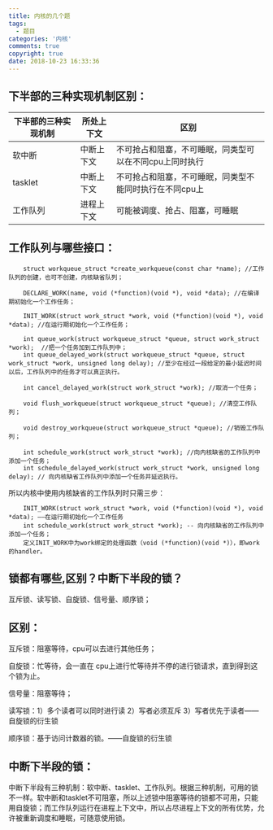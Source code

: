 ```yaml
---
title: 内核的几个题
tags:
  - 题目
categories: '内核'
comments: true
copyright: true
date: 2018-10-23 16:33:36
---
```

## 下半部的三种实现机制区别：

|下半部的三种实现机制	|所处上下文	|区别|
|------------|-------|-----------|
|软中断	|中断上下文	|不可抢占和阻塞，不可睡眠，同类型可以在不同cpu上同时执行|
|tasklet|	中断上下文	|不可抢占和阻塞，不可睡眠，同类型不能同时执行在不同cpu上|
|工作队列	|进程上下文	|可能被调度、抢占、阻塞，可睡眠|

## 工作队列与哪些接口：

		struct workqueue_struct *create_workqueue(const char *name); //工作队列的创建，也可不创建，内核缺省队列；

		DECLARE_WORK(name, void (*function)(void *), void *data); //在编译期初始化一个工作任务；

		INIT_WORK(struct work_struct *work, void (*function)(void *), void *data); //在运行期初始化一个工作任务；

		int queue_work(struct workqueue_struct *queue, struct work_struct *work);  //把一个任务加到工作队列中；
		int queue_delayed_work(struct workqueue_struct *queue, struct work_struct *work, unsigned long delay); //至少在经过一段给定的最小延迟时间以后，工作队列中的任务才可以真正执行。

		int cancel_delayed_work(struct work_struct *work); //取消一个任务；

		void flush_workqueue(struct workqueue_struct *queue); //清空工作队列；

		void destroy_workqueue(struct workqueue_struct *queue); //销毁工作队列；

		int schedule_work(struct work_struct *work); //向内核缺省的工作队列中添加一个任务；
		int schedule_delayed_work(struct work_struct *work, unsigned long delay); // 向内核缺省工作队列中添加一个任务并延迟执行。

所以内核中使用内核缺省的工作队列时只需三步：

		INIT_WORK(struct work_struct *work, void (*function)(void *), void *data); ——在运行期初始化一个工作任务
        int schedule_work(struct work_struct *work); -- 向内核缺省的工作队列中添加一个任务；
        定义INIT_WORK中为work绑定的处理函数（void (*function)(void *)），即work的handler。
        
## 锁都有哪些,区别？中断下半段的锁？

互斥锁、读写锁、自旋锁、信号量、顺序锁；

## 区别：

互斥锁：阻塞等待，cpu可以去进行其他任务；

自旋锁：忙等待，会一直在 cpu上进行忙等待并不停的进行锁请求，直到得到这个锁为止。

信号量：阻塞等待；

读写锁：1）多个读者可以同时进行读 2）写者必须互斥 3）写者优先于读者——自旋锁的衍生锁

顺序锁：基于访问计数器的锁。——自旋锁的衍生锁


## 中断下半段的锁：

中断下半段有三种机制：软中断、tasklet、工作队列。根据三种机制，可用的锁不一样。软中断和tasklet不可阻塞，所以上述锁中阻塞等待的锁都不可用，只能用自旋锁；而工作队列运行在进程上下文中，所以占尽进程上下文的所有优势，允许被重新调度和睡眠，可随意使用锁。